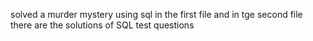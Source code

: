 solved a murder mystery using sql in the first file and in tge second file there are
the solutions of SQL  test questions 
